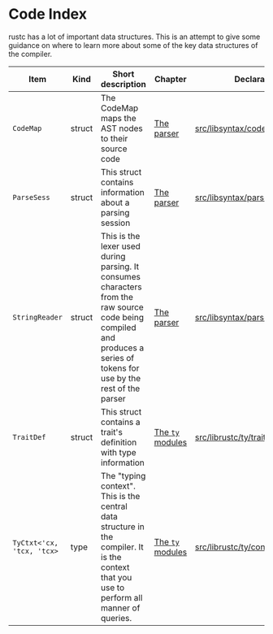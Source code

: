 # Code Index

rustc has a lot of important data structures. This is an attempt to give some
guidance on where to learn more about some of the key data structures of the
compiler.

Item            |  Kind    | Short description           | Chapter            | Declaration
----------------|----------|-----------------------------|--------------------|-------------------
`CodeMap` | struct | The CodeMap maps the AST nodes to their source code | [The parser](the-parser.html) | [src/libsyntax/codemap.rs](https://github.com/rust-lang/rust/blob/master/src/libsyntax/codemap.rs)
`ParseSess` | struct | This struct contains information about a parsing session | [The parser](the-parser.html) | [src/libsyntax/parse/mod.rs](https://github.com/rust-lang/rust/blob/master/src/libsyntax/parse/mod.rs)
`StringReader` | struct | This is the lexer used during parsing. It consumes characters from the raw source code being compiled and produces a series of tokens for use by the rest of the parser | [The parser](the-parser.html) |  [src/libsyntax/parse/lexer/mod.rs](https://github.com/rust-lang/rust/blob/master/src/libsyntax/parse/lexer/mod.rs)
`TraitDef` | struct | This struct contains a trait's definition with type information | [The `ty` modules](ty.html) |  [src/librustc/ty/trait_def.rs](https://github.com/rust-lang/rust/blob/master/src/librustc/ty/trait_def.rs)
`TyCtxt<'cx, 'tcx, 'tcx>` | type | The "typing context". This is the central data structure in the compiler. It is the context that you use to perform all manner of queries. | [The `ty` modules](ty.html) | [src/librustc/ty/context.rs](https://github.com/rust-lang/rust/blob/master/src/librustc/ty/context.rs)
